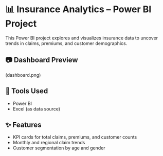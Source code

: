 # 📊 Insurance Analytics – Power BI Project

This Power BI project explores and visualizes insurance data to uncover trends in claims, premiums, and customer demographics.

## 📷 Dashboard Preview

(dashboard.png)

## 🧰 Tools Used
- Power BI
- Excel (as data source)

## ✨ Features
- KPI cards for total claims, premiums, and customer counts
- Monthly and regional claim trends
- Customer segmentation by age and gender

